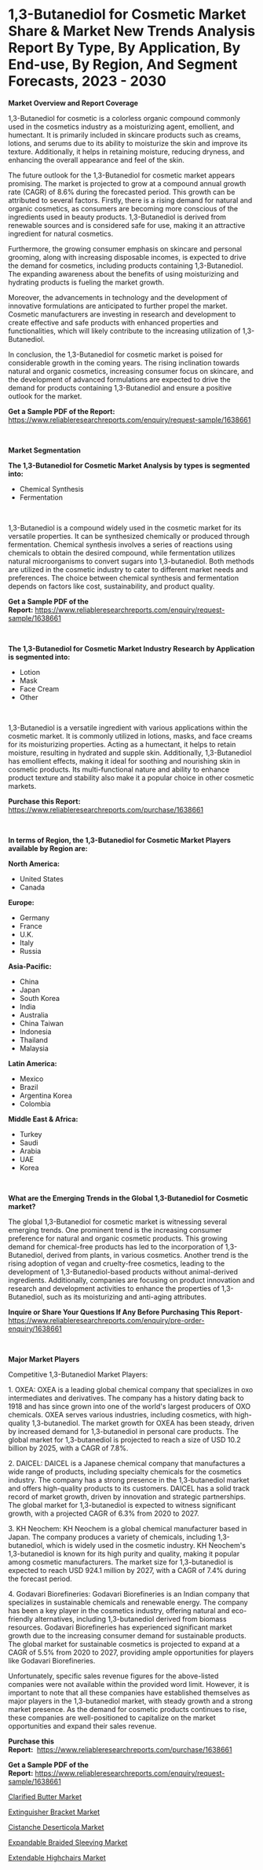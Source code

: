 <p><h1>1,3-Butanediol for Cosmetic Market Share & Market New Trends Analysis Report By Type, By Application, By End-use, By Region, And Segment Forecasts, 2023 - 2030</h1></p><p><strong>Market Overview and Report Coverage</strong></p>
<p><p>1,3-Butanediol for cosmetic is a colorless organic compound commonly used in the cosmetics industry as a moisturizing agent, emollient, and humectant. It is primarily included in skincare products such as creams, lotions, and serums due to its ability to moisturize the skin and improve its texture. Additionally, it helps in retaining moisture, reducing dryness, and enhancing the overall appearance and feel of the skin.</p><p>The future outlook for the 1,3-Butanediol for cosmetic market appears promising. The market is projected to grow at a compound annual growth rate (CAGR) of 8.6% during the forecasted period. This growth can be attributed to several factors. Firstly, there is a rising demand for natural and organic cosmetics, as consumers are becoming more conscious of the ingredients used in beauty products. 1,3-Butanediol is derived from renewable sources and is considered safe for use, making it an attractive ingredient for natural cosmetics.</p><p>Furthermore, the growing consumer emphasis on skincare and personal grooming, along with increasing disposable incomes, is expected to drive the demand for cosmetics, including products containing 1,3-Butanediol. The expanding awareness about the benefits of using moisturizing and hydrating products is fueling the market growth.</p><p>Moreover, the advancements in technology and the development of innovative formulations are anticipated to further propel the market. Cosmetic manufacturers are investing in research and development to create effective and safe products with enhanced properties and functionalities, which will likely contribute to the increasing utilization of 1,3-Butanediol.</p><p>In conclusion, the 1,3-Butanediol for cosmetic market is poised for considerable growth in the coming years. The rising inclination towards natural and organic cosmetics, increasing consumer focus on skincare, and the development of advanced formulations are expected to drive the demand for products containing 1,3-Butanediol and ensure a positive outlook for the market.</p></p>
<p><strong>Get a Sample PDF of the Report:</strong> <a href="https://www.reliableresearchreports.com/enquiry/request-sample/1638661">https://www.reliableresearchreports.com/enquiry/request-sample/1638661</a></p>
<p>&nbsp;</p>
<p><strong>Market Segmentation</strong></p>
<p><strong>The 1,3-Butanediol for Cosmetic Market Analysis by types is segmented into:</strong></p>
<p><ul><li>Chemical Synthesis</li><li>Fermentation</li></ul></p>
<p>&nbsp;</p>
<p><p>1,3-Butanediol is a compound widely used in the cosmetic market for its versatile properties. It can be synthesized chemically or produced through fermentation. Chemical synthesis involves a series of reactions using chemicals to obtain the desired compound, while fermentation utilizes natural microorganisms to convert sugars into 1,3-butanediol. Both methods are utilized in the cosmetic industry to cater to different market needs and preferences. The choice between chemical synthesis and fermentation depends on factors like cost, sustainability, and product quality.</p></p>
<p><strong>Get a Sample PDF of the Report:</strong>&nbsp;<a href="https://www.reliableresearchreports.com/enquiry/request-sample/1638661">https://www.reliableresearchreports.com/enquiry/request-sample/1638661</a></p>
<p>&nbsp;</p>
<p><strong>The 1,3-Butanediol for Cosmetic Market Industry Research by Application is segmented into:</strong></p>
<p><ul><li>Lotion</li><li>Mask</li><li>Face Cream</li><li>Other</li></ul></p>
<p>&nbsp;</p>
<p><p>1,3-Butanediol is a versatile ingredient with various applications within the cosmetic market. It is commonly utilized in lotions, masks, and face creams for its moisturizing properties. Acting as a humectant, it helps to retain moisture, resulting in hydrated and supple skin. Additionally, 1,3-Butanediol has emollient effects, making it ideal for soothing and nourishing skin in cosmetic products. Its multi-functional nature and ability to enhance product texture and stability also make it a popular choice in other cosmetic markets.</p></p>
<p><strong>Purchase this Report:</strong>&nbsp; <a href="https://www.reliableresearchreports.com/purchase/1638661">https://www.reliableresearchreports.com/purchase/1638661</a></p>
<p>&nbsp;</p>
<p><strong>In terms of Region, the 1,3-Butanediol for Cosmetic Market Players available by Region are:</strong></p>
<p>
    <p> <strong> North America: </strong>
        <ul>
            <li>United States</li>
            <li>Canada</li>
        </ul>
        </p> 
    <p> <strong> Europe: </strong>
        <ul>
            <li>Germany</li>
            <li>France</li>
            <li>U.K.</li>
            <li>Italy</li>
            <li>Russia</li>
        </ul>
        </p> 
    <p> <strong> Asia-Pacific: </strong>
        <ul>
            <li>China</li>
            <li>Japan</li>
            <li>South Korea</li>
            <li>India</li>
            <li>Australia</li>
            <li>China Taiwan</li>
            <li>Indonesia</li>
            <li>Thailand</li>
            <li>Malaysia</li>
        </ul>
        </p> 
    <p> <strong> Latin America: </strong>
        <ul>
            <li>Mexico</li>
            <li>Brazil</li>
            <li>Argentina Korea</li>
            <li>Colombia</li>
        </ul>
        </p> 
    <p> <strong> Middle East & Africa: </strong>
        <ul>
            <li>Turkey</li>
            <li>Saudi</li>
            <li>Arabia</li>
            <li>UAE</li>
            <li>Korea</li>
        </ul>
    </p>
    </p>
<p>&nbsp;</p>
<p><strong>What are the Emerging Trends in the Global 1,3-Butanediol for Cosmetic market?</strong></p>
<p><p>The global 1,3-Butanediol for cosmetic market is witnessing several emerging trends. One prominent trend is the increasing consumer preference for natural and organic cosmetic products. This growing demand for chemical-free products has led to the incorporation of 1,3-Butanediol, derived from plants, in various cosmetics. Another trend is the rising adoption of vegan and cruelty-free cosmetics, leading to the development of 1,3-Butanediol-based products without animal-derived ingredients. Additionally, companies are focusing on product innovation and research and development activities to enhance the properties of 1,3-Butanediol, such as its moisturizing and anti-aging attributes.</p></p>
<p><strong>Inquire or Share Your Questions If Any Before Purchasing This Report</strong>- <a href="https://www.reliableresearchreports.com/enquiry/pre-order-enquiry/1638661">https://www.reliableresearchreports.com/enquiry/pre-order-enquiry/1638661</a></p>
<p>&nbsp;</p>
<p><strong>Major Market Players</strong></p>
<p><p>Competitive 1,3-Butanediol Market Players:</p><p>1. OXEA: OXEA is a leading global chemical company that specializes in oxo intermediates and derivatives. The company has a history dating back to 1918 and has since grown into one of the world's largest producers of OXO chemicals. OXEA serves various industries, including cosmetics, with high-quality 1,3-butanediol. The market growth for OXEA has been steady, driven by increased demand for 1,3-butanediol in personal care products. The global market for 1,3-butanediol is projected to reach a size of USD 10.2 billion by 2025, with a CAGR of 7.8%.</p><p>2. DAICEL: DAICEL is a Japanese chemical company that manufactures a wide range of products, including specialty chemicals for the cosmetics industry. The company has a strong presence in the 1,3-butanediol market and offers high-quality products to its customers. DAICEL has a solid track record of market growth, driven by innovation and strategic partnerships. The global market for 1,3-butanediol is expected to witness significant growth, with a projected CAGR of 6.3% from 2020 to 2027.</p><p>3. KH Neochem: KH Neochem is a global chemical manufacturer based in Japan. The company produces a variety of chemicals, including 1,3-butanediol, which is widely used in the cosmetic industry. KH Neochem's 1,3-butanediol is known for its high purity and quality, making it popular among cosmetic manufacturers. The market size for 1,3-butanediol is expected to reach USD 924.1 million by 2027, with a CAGR of 7.4% during the forecast period.</p><p>4. Godavari Biorefineries: Godavari Biorefineries is an Indian company that specializes in sustainable chemicals and renewable energy. The company has been a key player in the cosmetics industry, offering natural and eco-friendly alternatives, including 1,3-butanediol derived from biomass resources. Godavari Biorefineries has experienced significant market growth due to the increasing consumer demand for sustainable products. The global market for sustainable cosmetics is projected to expand at a CAGR of 5.5% from 2020 to 2027, providing ample opportunities for players like Godavari Biorefineries.</p><p>Unfortunately, specific sales revenue figures for the above-listed companies were not available within the provided word limit. However, it is important to note that all these companies have established themselves as major players in the 1,3-butanediol market, with steady growth and a strong market presence. As the demand for cosmetic products continues to rise, these companies are well-positioned to capitalize on the market opportunities and expand their sales revenue.</p></p>
<p><strong>Purchase this Report:</strong>&nbsp;&nbsp;<a href="https://www.reliableresearchreports.com/purchase/1638661">https://www.reliableresearchreports.com/purchase/1638661</a></p>
<p></p>
<p><strong>Get a Sample PDF of the Report:</strong>&nbsp;<a href="https://www.reliableresearchreports.com/enquiry/request-sample/1638661">https://www.reliableresearchreports.com/enquiry/request-sample/1638661</a></p>
<p><p><a href="https://medium.com/@rahul.reportprime/clarified-butter-market-size-growth-forecast-2023-2030-b0826ad87627">Clarified Butter Market</a></p><p><a href="https://www.linkedin.com/pulse/extinguisher-bracket-market-size-forecast-2023-2030-market-iq-hub/">Extinguisher Bracket Market</a></p><p><a href="https://medium.com/@madelynyost/cistanche-deserticola-market-insights-into-market-cagr-market-trends-and-growth-strategies-76ab71460189">Cistanche Deserticola Market</a></p><p><a href="https://www.linkedin.com/pulse/expandable-braided-sleeving-market-size-forecast/">Expandable Braided Sleeving Market</a></p><p><a href="https://www.linkedin.com/pulse/extendable-highchairs-market-size-forecast/">Extendable Highchairs Market</a></p></p>